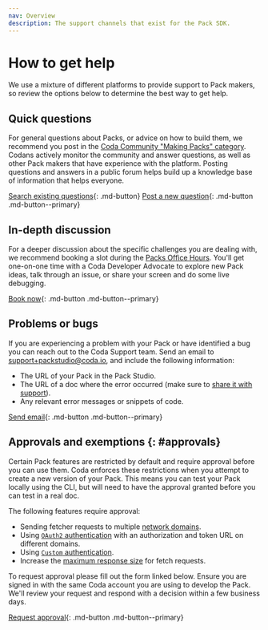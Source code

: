```yaml
---
nav: Overview
description: The support channels that exist for the Pack SDK.
---
```


# How to get help

We use a mixture of different platforms to provide support to Pack makers, so review the options below to determine the best way to get help.


## Quick questions

For general questions about Packs, or advice on how to build them, we recommend you post in the [Coda Community "Making Packs" category][community_packs]. Codans actively monitor the community and answer questions, as well as other Pack makers that have experience with the platform. Posting questions and answers in a public forum helps build up a knowledge base of information that helps everyone.

[Search existing questions][community_search]{: .md-button}
[Post a new question][community_post]{: .md-button .md-button--primary}


## In-depth discussion

For a deeper discussion about the specific challenges you are dealing with, we recommend booking a slot during the [Packs Office Hours][office_hours]. You'll get one-on-one time with a Coda Developer Advocate to explore new Pack ideas, talk through an issue, or share your screen and do some live debugging.

[Book now][office_hours]{: .md-button .md-button--primary}


## Problems or bugs

If you are experiencing a problem with your Pack or have identified a bug you can reach out to the Coda Support team. Send an email to [support+packstudio@coda.io][support_email], and include the following information:

- The URL of your Pack in the Pack Studio.
- The URL of a doc where the error occurred (make sure to [share it with support][hc_share]).
- Any relevant error messages or snippets of code.

[Send email][support_email]{: .md-button .md-button--primary}


## Approvals and exemptions {: #approvals}

<a name="network-domains"></a><!-- Keep for backwards compatibility -->

Certain Pack features are restricted by default and require approval before you can use them. Coda enforces these restrictions when you attempt to create a new version of your Pack. This means you can test your Pack locally using the CLI, but will need to have the approval granted before you can test in a real doc.

The following features require approval:

- Sending fetcher requests to multiple [network domains][fetcher_network_domains].
- Using [`OAuth2` authentication][authentication_url_limitations] with an authorization and token URL on different domains.
- Using [`Custom` authentication][authentication_custom_tokens].
- Increase the [maximum response size][errors_max_fetcher_response_size] for fetch requests.

To request approval please fill out the form linked below. Ensure you are signed in with the same Coda account you are using to develop the Pack. We'll review your request and respond with a decision within a few business days.

[Request approval][network_domains_form]{: .md-button .md-button--primary}


[community_packs]: https://community.coda.io/c/15
[community_search]: https://community.coda.io/search?q=%23making-packs
[community_post]: https://community.coda.io/new-topic?category=making-packs
[support_email]: mailto:support+packstudio@coda.io
[hc_share]: https://help.coda.io/en/articles/1137949-sharing-your-doc#h_5061fdf96a
[fetcher_network_domains]: ../guides/basics/fetcher.md#network-domains
[network_domains_form]: https://coda.io/form/Pack-Network-Domains-Request_ddvuAhFq3IZ
[office_hours]: https://calendly.com/ekoleda/packs-office-hours
[authentication_custom_tokens]: ../guides/basics/authentication/index.md#custom-tokens
[authentication_url_limitations]: ../guides/basics/authentication/oauth2.md#url-limitations
[errors_max_fetcher_response_size]: errors.md#fetcherresponsesize
